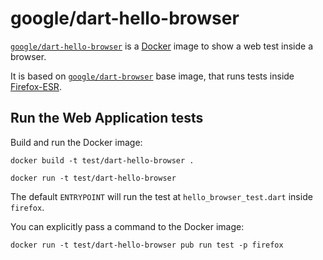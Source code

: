 # google/dart-hello-browser

[`google/dart-hello-browser`](https://hub.docker.com/r/google/dart-hello-browser)
is a [Docker](https://docker.io) image to show a web test inside a browser.

It is based on
[`google/dart-browser`](https://hub.docker.com/r/google/dart-browser)
base image, that runs tests inside
[Firefox-ESR](https://www.mozilla.org/en-US/firefox/enterprise/).

## Run the Web Application tests

Build and run the Docker image:

    docker build -t test/dart-hello-browser .
    
    docker run -t test/dart-hello-browser 

The default `ENTRYPOINT` will run the test at `hello_browser_test.dart`
inside `firefox`.

You can explicitly pass a command to the Docker image:

    docker run -t test/dart-hello-browser pub run test -p firefox
